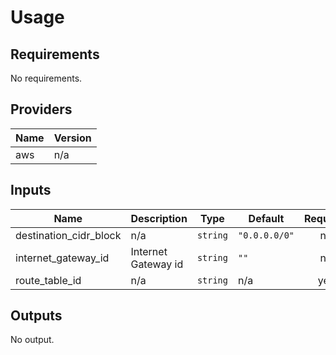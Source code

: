 # Usage
<!--- BEGIN_TF_DOCS --->

## Requirements

No requirements.

## Providers

| Name | Version |
|------|---------|
| aws | n/a |

## Inputs

| Name | Description | Type | Default | Required |
|------|-------------|------|---------|:--------:|
| destination\_cidr\_block | n/a | `string` | `"0.0.0.0/0"` | no |
| internet\_gateway\_id | Internet Gateway id | `string` | `""` | no |
| route\_table\_id | n/a | `string` | n/a | yes |

## Outputs

No output.

<!--- END_TF_DOCS --->
